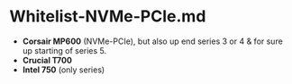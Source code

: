 # Whitelist-NVMe-PCIe.md

* **Corsair MP600** (NVMe-PCIe), but also up end series 3 or 4 & for sure up starting of series 5.
* **Crucial T700**
* **Intel 750** (only series)
